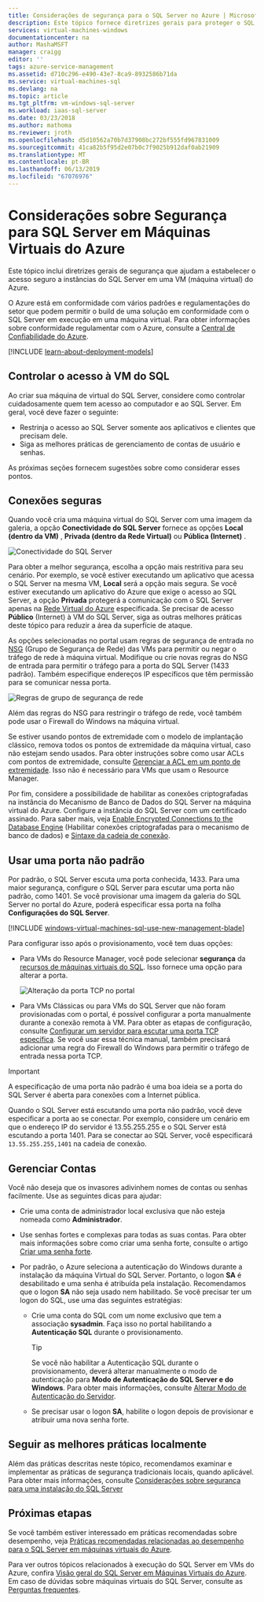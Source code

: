 ```yaml
---
title: Considerações de segurança para o SQL Server no Azure | Microsoft Docs
description: Este tópico fornece diretrizes gerais para proteger o SQL Server em execução em uma Máquina Virtual do Azure.
services: virtual-machines-windows
documentationcenter: na
author: MashaMSFT
manager: craigg
editor: ''
tags: azure-service-management
ms.assetid: d710c296-e490-43e7-8ca9-8932586b71da
ms.service: virtual-machines-sql
ms.devlang: na
ms.topic: article
ms.tgt_pltfrm: vm-windows-sql-server
ms.workload: iaas-sql-server
ms.date: 03/23/2018
ms.author: mathoma
ms.reviewer: jroth
ms.openlocfilehash: d5d10562a70b7d37908bc272bf555fd967831009
ms.sourcegitcommit: 41ca82b5f95d2e07b0c7f9025b912daf0ab21909
ms.translationtype: MT
ms.contentlocale: pt-BR
ms.lasthandoff: 06/13/2019
ms.locfileid: "67076976"
---
```

# <a name="security-considerations-for-sql-server-in-azure-virtual-machines"></a>Considerações sobre Segurança para SQL Server em Máquinas Virtuais do Azure

Este tópico inclui diretrizes gerais de segurança que ajudam a estabelecer o acesso seguro a instâncias do SQL Server em uma VM (máquina virtual) do Azure.

O Azure está em conformidade com vários padrões e regulamentações do setor que podem permitir o build de uma solução em conformidade com o SQL Server em execução em uma máquina virtual. Para obter informações sobre conformidade regulamentar com o Azure, consulte a [Central de Confiabilidade do Azure](https://azure.microsoft.com/support/trust-center/).

[!INCLUDE [learn-about-deployment-models](../../../../includes/learn-about-deployment-models-both-include.md)]

## <a name="control-access-to-the-sql-vm"></a>Controlar o acesso à VM do SQL

Ao criar sua máquina de virtual do SQL Server, considere como controlar cuidadosamente quem tem acesso ao computador e ao SQL Server. Em geral, você deve fazer o seguinte:

- Restrinja o acesso ao SQL Server somente aos aplicativos e clientes que precisam dele.
- Siga as melhores práticas de gerenciamento de contas de usuário e senhas.

As próximas seções fornecem sugestões sobre como considerar esses pontos.

## <a name="secure-connections"></a>Conexões seguras

Quando você cria uma máquina virtual do SQL Server com uma imagem da galeria, a opção **Conectividade do SQL Server** fornece as opções **Local (dentro da VM)** , **Privada (dentro da Rede Virtual)** ou **Pública (Internet)** .

![Conectividade do SQL Server](./media/virtual-machines-windows-sql-security/sql-vm-connectivity-option.png)

Para obter a melhor segurança, escolha a opção mais restritiva para seu cenário. Por exemplo, se você estiver executando um aplicativo que acessa o SQL Server na mesma VM, **Local** será a opção mais segura. Se você estiver executando um aplicativo do Azure que exige o acesso ao SQL Server, a opção **Privada** protegerá a comunicação com o SQL Server apenas na [Rede Virtual do Azure](../../../virtual-network/virtual-networks-overview.md) especificada. Se precisar de acesso **Público** (Internet) à VM do SQL Server, siga as outras melhores práticas deste tópico para reduzir a área da superfície de ataque.

As opções selecionadas no portal usam regras de segurança de entrada no [NSG](../../../virtual-network/security-overview.md) (Grupo de Segurança de Rede) das VMs para permitir ou negar o tráfego de rede à máquina virtual. Modifique ou crie novas regras do NSG de entrada para permitir o tráfego para a porta do SQL Server (1433 padrão). Também especifique endereços IP específicos que têm permissão para se comunicar nessa porta.

![Regras de grupo de segurança de rede](./media/virtual-machines-windows-sql-security/sql-vm-network-security-group-rules.png)

Além das regras do NSG para restringir o tráfego de rede, você também pode usar o Firewall do Windows na máquina virtual.

Se estiver usando pontos de extremidade com o modelo de implantação clássico, remova todos os pontos de extremidade da máquina virtual, caso não estejam sendo usados. Para obter instruções sobre como usar ACLs com pontos de extremidade, consulte [Gerenciar a ACL em um ponto de extremidade](/previous-versions/azure/virtual-machines/windows/classic/setup-endpoints#manage-the-acl-on-an-endpoint). Isso não é necessário para VMs que usam o Resource Manager.

Por fim, considere a possibilidade de habilitar as conexões criptografadas na instância do Mecanismo de Banco de Dados do SQL Server na máquina virtual do Azure. Configure a instância do SQL Server com um certificado assinado. Para saber mais, veja [Enable Encrypted Connections to the Database Engine](https://docs.microsoft.com/sql/database-engine/configure-windows/enable-encrypted-connections-to-the-database-engine) (Habilitar conexões criptografadas para o mecanismo de banco de dados) e [Sintaxe da cadeia de conexão](https://msdn.microsoft.com/library/ms254500.aspx).

## <a name="use-a-non-default-port"></a>Usar uma porta não padrão

Por padrão, o SQL Server escuta uma porta conhecida, 1433. Para uma maior segurança, configure o SQL Server para escutar uma porta não padrão, como 1401. Se você provisionar uma imagem da galeria do SQL Server no portal do Azure, poderá especificar essa porta na folha **Configurações do SQL Server**.

[!INCLUDE [windows-virtual-machines-sql-use-new-management-blade](../../../../includes/windows-virtual-machines-sql-new-resource.md)]

Para configurar isso após o provisionamento, você tem duas opções:

- Para VMs do Resource Manager, você pode selecionar **segurança** da [recursos de máquinas virtuais do SQL](virtual-machines-windows-sql-manage-portal.md#access-sql-virtual-machine-resource). Isso fornece uma opção para alterar a porta.

  ![Alteração da porta TCP no portal](./media/virtual-machines-windows-sql-security/sql-vm-change-tcp-port.png)

- Para VMs Clássicas ou para VMs do SQL Server que não foram provisionadas com o portal, é possível configurar a porta manualmente durante a conexão remota à VM. Para obter as etapas de configuração, consulte [Configurar um servidor para escutar uma porta TCP específica](https://docs.microsoft.com/sql/database-engine/configure-windows/configure-a-server-to-listen-on-a-specific-tcp-port). Se você usar essa técnica manual, também precisará adicionar uma regra do Firewall do Windows para permitir o tráfego de entrada nessa porta TCP.

> [!IMPORTANT]
> A especificação de uma porta não padrão é uma boa ideia se a porta do SQL Server é aberta para conexões com a Internet pública.

Quando o SQL Server está escutando uma porta não padrão, você deve especificar a porta ao se conectar. Por exemplo, considere um cenário em que o endereço IP do servidor é 13.55.255.255 e o SQL Server está escutando a porta 1401. Para se conectar ao SQL Server, você especificará `13.55.255.255,1401` na cadeia de conexão.

## <a name="manage-accounts"></a>Gerenciar Contas

Você não deseja que os invasores adivinhem nomes de contas ou senhas facilmente. Use as seguintes dicas para ajudar:

- Crie uma conta de administrador local exclusiva que não esteja nomeada como **Administrador**.

- Use senhas fortes e complexas para todas as suas contas. Para obter mais informações sobre como criar uma senha forte, consulte o artigo [Criar uma senha forte](https://support.microsoft.com/instantanswers/9bd5223b-efbe-aa95-b15a-2fb37bef637d/create-a-strong-password).

- Por padrão, o Azure seleciona a autenticação do Windows durante a instalação da máquina Virtual do SQL Server. Portanto, o logon **SA** é desabilitado e uma senha é atribuída pela instalação. Recomendamos que o logon **SA** não seja usado nem habilitado. Se você precisar ter um logon do SQL, use uma das seguintes estratégias:

  - Crie uma conta do SQL com um nome exclusivo que tem a associação **sysadmin**. Faça isso no portal habilitando a **Autenticação SQL** durante o provisionamento.

    > [!TIP] 
    > Se você não habilitar a Autenticação SQL durante o provisionamento, deverá alterar manualmente o modo de autenticação para **Modo de Autenticação do SQL Server e do Windows**. Para obter mais informações, consulte [Alterar Modo de Autenticação do Servidor](https://docs.microsoft.com/sql/database-engine/configure-windows/change-server-authentication-mode).

  - Se precisar usar o logon **SA**, habilite o logon depois de provisionar e atribuir uma nova senha forte.

## <a name="follow-on-premises-best-practices"></a>Seguir as melhores práticas localmente

Além das práticas descritas neste tópico, recomendamos examinar e implementar as práticas de segurança tradicionais locais, quando aplicável. Para obter mais informações, consulte [Considerações sobre segurança para uma instalação do SQL Server](https://docs.microsoft.com/sql/sql-server/install/security-considerations-for-a-sql-server-installation)

## <a name="next-steps"></a>Próximas etapas

Se você também estiver interessado em práticas recomendadas sobre desempenho, veja [Práticas recomendadas relacionadas ao desempenho para o SQL Server em máquinas virtuais do Azure](virtual-machines-windows-sql-performance.md).

Para ver outros tópicos relacionados à execução do SQL Server em VMs do Azure, confira [Visão geral do SQL Server em Máquinas Virtuais do Azure](virtual-machines-windows-sql-server-iaas-overview.md). Em caso de dúvidas sobre máquinas virtuais do SQL Server, consulte as [Perguntas frequentes](virtual-machines-windows-sql-server-iaas-faq.md).

